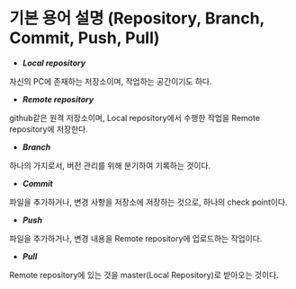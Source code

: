 # 기본 용어 설명 (Repository, Branch, Commit, Push, Pull)

- ***Local repository*** 


자신의 PC에 존재하는 저장소이며, 작업하는 공간이기도 하다.


- ***Remote repository***


github같은 원격 저장소이며, Local repository에서 수행한 작업을 Remote repository에 저장한다.


- ***Branch***


하나의 가지로서, 버전 관리를 위해 분기하여 기록하는 것이다.
	

- ***Commit***


파일을 추가하거나, 변경 사항을 저장소에 저장하는 것으로, 하나의 check point이다.

- ***Push***


파일을 추가하거나, 변경 내용을 Remote repository에 업로드하는 작업이다.

- ***Pull***


Remote repository에 있는 것을 master(Local Repository)로 받아오는 것이다.
